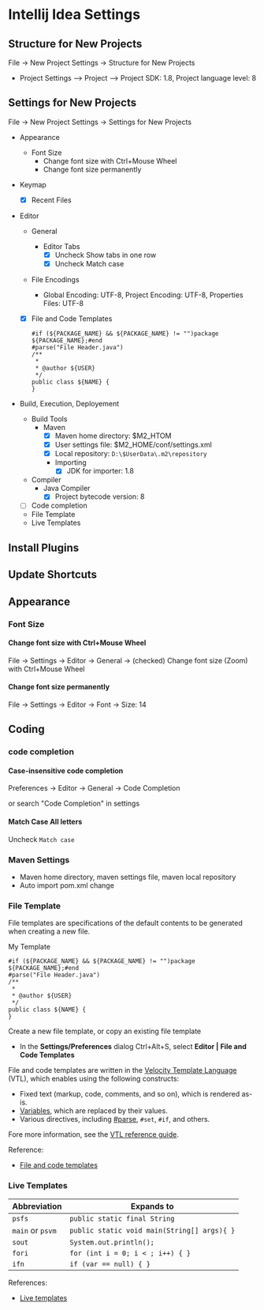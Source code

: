 # Intellij Idea Settings

## Structure for New Projects

File -> New Project Settings -> Structure for New Projects

- Project Settings --> Project --> Project SDK: 1.8, Project language level: 8

## Settings for New Projects

File -> New Project Settings -> Settings for New Projects

- Appearance
  - Font Size
    - Change font size with Ctrl+Mouse Wheel
    - Change font size permanently
- Keymap
  
  - [x] Recent Files
- Editor
  - General
    - Editor Tabs
      - [x] Uncheck Show tabs in one row
      - [x] Uncheck Match case
    
  - File Encodings
  
    - Global Encoding: UTF-8, Project Encoding: UTF-8, Properties Files: UTF-8
  
  - [x] File and Code Templates
  
    ```
    #if (${PACKAGE_NAME} && ${PACKAGE_NAME} != "")package ${PACKAGE_NAME};#end
    #parse("File Header.java")
    /**
     * 
     * @author ${USER}
     */
    public class ${NAME} {
    }
    ```
- Build, Execution, Deployement
  - Build Tools
    - Maven
      - [x] Maven home directory: $M2_HTOM
      - [x] User settings file: $M2_HOME/conf/settings.xml
      - [x] Local repository: `D:\$UserData\.m2\repository`
      - Importing
        - [x] JDK for importer: 1.8
  - Compiler
    - Java Compiler
      - [x] Project bytecode version: 8
  - [ ] Code completion
  - File Template
  - Live Templates

## Install Plugins

## Update Shortcuts



## Appearance

### Font Size

#### Change font size with Ctrl+Mouse Wheel

File → Settings → Editor → General → (checked) Change font size (Zoom) with Ctrl+Mouse Wheel

#### Change font size permanently

File → Settings → Editor -> Font -> Size: 14

## Coding

### code completion

#### Case-insensitive code completion

Preferences -> Editor -> General -> Code Completion

or search "Code Completion" in settings

#### Match Case All letters

Uncheck `Match case`

### Maven Settings

- Maven home directory, maven settings file, maven local repository
- Auto import pom.xml change

### File Template

File templates are specifications of the default contents to be generated when creating a new file.

My Template

```
#if (${PACKAGE_NAME} && ${PACKAGE_NAME} != "")package ${PACKAGE_NAME};#end
#parse("File Header.java")
/** 
 * 
 * @author ${USER}
 */
public class ${NAME} {
}
```

Create a new file template, or copy an existing file template

- In the **Settings/Preferences** dialog Ctrl+Alt+S, select **Editor | File and Code Templates**

File and code templates are written in the [Velocity Template Language](http://velocity.apache.org/) (VTL), which enables using the following constructs:

- Fixed text (markup, code, comments, and so on), which is rendered as-is.
- [Variables](https://www.jetbrains.com/help/idea/file-template-variables.html), which are replaced by their values.
- Various directives, including [#parse](https://www.jetbrains.com/help/idea/parse-directive.html), `#set`, `#if`, and others.

Fore more information, see the [VTL reference guide](http://velocity.apache.org/engine/2.0/vtl-reference.html).

Reference:

- [File and code templates](https://www.jetbrains.com/help/idea/using-file-and-code-templates.html)

### Live Templates

| Abbreviation     | Expands to                                  |
| ---------------- | ------------------------------------------- |
| `psfs`           | `public static final String`                |
| `main` or `psvm` | `public static void main(String[] args){ }` |
| `sout`           | `System.out.println();`                     |
| `fori`           | `for (int i = 0; i < ; i++) { }`            |
| `ifn`            | `if (var == null) { }`                      |

References:

- [Live templates](https://www.jetbrains.com/help/idea/using-live-templates.html)